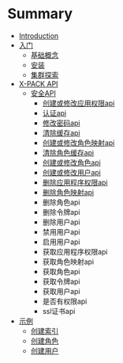 # Summary

* [Introduction](README.md)
* [入门](getting-started/README.md)
  * [基础概念](getting-started/basic-concept.md)
  * [安装](getting-started/installation.md)
  * [集群探索](getting-started/exploring-your-cluster/exploring-your-cluster.md)
* [X-PACK API](x-pack-api/README.md)
  * [安全API](x-pack-api/security-api/README.md)
    * [创建或修改应用权限api](x-pack-api/security-api/create-or-update-application-privileges-API.md)
    * [认证api](x-pack-api/security-api/authenticate-api.md)
    * [修改密码api](x-pack-api/security-api/change-passwords-api.md)
    * [清除缓存api](x-pack-api/security-api/clear-cache-api.md)
    * [创建或修改角色映射api](x-pack-api/security-api/create-or-update-role-mapping-api.md)
    * [清除角色缓存api](/x-pack-api/security-api/clear-role-cache-api.md)
    * [创建或修改角色api](x-pack-api/security-api/create-or-update-roles-api.md)
    * [创建或修改用户api](x-pack-api/security-api/create-or-update-user-api.md)
    * [删除应用程序权限api](x-pack-api/security-api/delete-applications-privileges-api.md)
    * [删除角色映射api](x-pack-api/security-api/delete-role-mapping-api.md)
    * 删除角色api
    * 删除令牌api
    * 删除用户api
    * 禁用用户api
    * 启用用户api
    * 获取应用程序权限api
    * 获取角色映射api
    * 获取角色api
    * 获取令牌api
    * 获取用户api
    * 是否有权限api
    * ssl证书api
* [示例](expamle/README.md)
  * [创建索引](expamle/create-index.md)
  * [创建角色](expamle/create-role.md)
  * [创建用户](expamle/create-user.md)


